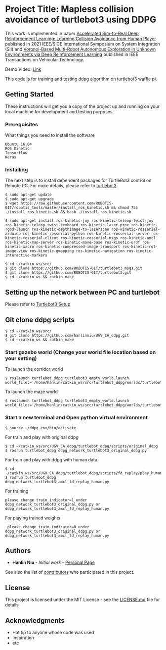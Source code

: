 # Project Title: Mapless collision avoidance of turtlebot3 using DDPG
This work is implemented in paper [Accelerated Sim-to-Real Deep Reinforcement Learning: Learning Collision Avoidance from Human Player](https://www.researchgate.net/publication/349350160_Accelerated_Sim-to-Real_Deep_Reinforcement_Learning_Learning_Collision_Avoidance_from_Human_Player) published in 2021 IEEE/SICE International Symposium on System Integration (SII) and [Voronoi-Based Multi-Robot Autonomous Exploration in Unknown Environments via Deep Reinforcement Learning](https://ieeexplore.ieee.org/abstract/document/9244647) published in IEEE Transactions on Vehicular Technology.

Demo Video: [Link](https://youtu.be/BmwxevgsdGc) 

This code is for training and testing ddpg algorithm on turtlebot3 waffle pi.


## Getting Started

These instructions will get you a copy of the project up and running on your local machine for development and testing purposes. 

### Prerequisites

What things you need to install the software

```
Ubuntu 16.04
ROS Kinetic
Tensorflow
Keras
```

### Installing

The next step is to install dependent packages for TurtleBot3 control on Remote PC. For more details, please refer to [turtlebot3](http://emanual.robotis.com/docs/en/platform/turtlebot3/setup/#setup).

```
$ sudo apt-get update
$ sudo apt-get upgrade
$ wget https://raw.githubusercontent.com/ROBOTIS-GIT/robotis_tools/master/install_ros_kinetic.sh && chmod 755 ./install_ros_kinetic.sh && bash ./install_ros_kinetic.sh

$ sudo apt-get install ros-kinetic-joy ros-kinetic-teleop-twist-joy ros-kinetic-teleop-twist-keyboard ros-kinetic-laser-proc ros-kinetic-rgbd-launch ros-kinetic-depthimage-to-laserscan ros-kinetic-rosserial-arduino ros-kinetic-rosserial-python ros-kinetic-rosserial-server ros-kinetic-rosserial-client ros-kinetic-rosserial-msgs ros-kinetic-amcl ros-kinetic-map-server ros-kinetic-move-base ros-kinetic-urdf ros-kinetic-xacro ros-kinetic-compressed-image-transport ros-kinetic-rqt-image-view ros-kinetic-gmapping ros-kinetic-navigation ros-kinetic-interactive-markers

$ cd ~/catkin_ws/src/
$ git clone https://github.com/ROBOTIS-GIT/turtlebot3_msgs.git
$ git clone https://github.com/ROBOTIS-GIT/turtlebot3.git
$ cd ~/catkin_ws && catkin_make
```


## Setting up the network between PC and turtlebot

Please refer to [Turtlebot3 Setup](http://emanual.robotis.com/docs/en/platform/turtlebot3/pc_setup/#install-ubuntu-on-remote-pc)

## Git clone ddpg scripts

```
$ cd ~/catkin_ws/src/
$ git clone https://github.com/hanlinniu/UGV_CA_ddpg.git
$ cd ~/catkin_ws && catkin_make

```

### Start gazebo world (Change your world file location based on your setting)
To launch the corridor world
```
$ roslaunch turtlebot_ddpg turtlebot3_empty_world.launch world_file:='/home/hanlin/catkin_ws/src/turtlebot_ddpg/worlds/turtlebot3_modified_corridor2.world'
```
To launch the maze world
```
$ roslaunch turtlebot_ddpg turtlebot3_empty_world.launch world_file:='/home/hanlin/catkin_ws/src/turtlebot_ddpg/worlds/turtlebot3_modified_maze.world'

```

### Start a new terminal and Open python virtual environment

```
$ source ~/ddpg_env/bin/activate
```

For train and play with original ddpg

```
$ cd ~/catkin_ws/src/UGV_CA_ddpg/turtlebot_ddpg/scripts/original_ddpg
$ rosrun turtlebot_ddpg ddpg_network_turtlebot3_original_ddpg.py
```


For train and play with ddpg with human data
```
$ cd ~/catkin_ws/src/UGV_CA_ddpg/turtlebot_ddpg/scripts/fd_replay/play_human_data
$ rosrun turtlebot_ddpg ddpg_network_turtlebot3_amcl_fd_replay_human.py

```

For training
```
please change train_indicator=1 under ddpg_network_turtlebot3_original_ddpg.py or ddpg_network_turtlebot3_amcl_fd_replay_human.py
```

For playing trained weights
```
 please change train_indicator=0 under ddpg_network_turtlebot3_original_ddpg.py or ddpg_network_turtlebot3_amcl_fd_replay_human.py

```



## Authors

* **Hanlin Niu** - *Initial work* - [Personal Page](https://www.research.manchester.ac.uk/portal/hanlin.niu.html)

See also the list of [contributors](https://github.com/your/project/contributors) who participated in this project.

## License

This project is licensed under the MIT License - see the [LICENSE.md](LICENSE.md) file for details

## Acknowledgments

* Hat tip to anyone whose code was used
* Inspiration
* etc
